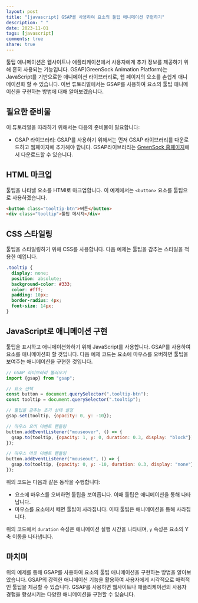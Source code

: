 ```yaml
---
layout: post
title: "[javascript] GSAP를 사용하여 요소의 툴팁 애니메이션 구현하기"
description: " "
date: 2023-11-01
tags: [javascript]
comments: true
share: true
---
```


툴팁 애니메이션은 웹사이트나 애플리케이션에서 사용자에게 추가 정보를 제공하기 위해 흔히 사용되는 기능입니다. GSAP(GreenSock Animation Platform)는 JavaScript를 기반으로한 애니메이션 라이브러리로, 웹 페이지의 요소를 손쉽게 애니메이션화 할 수 있습니다. 이번 튜토리얼에서는 GSAP를 사용하여 요소의 툴팁 애니메이션을 구현하는 방법에 대해 알아보겠습니다.

## 필요한 준비물

이 튜토리얼을 따라하기 위해서는 다음의 준비물이 필요합니다:

- GSAP 라이브러리: GSAP를 사용하기 위해서는 먼저 GSAP 라이브러리를 다운로드하고 웹페이지에 추가해야 합니다. GSAP라이브러리는 [GreenSock 홈페이지](https://greensock.com/gsap/)에서 다운로드할 수 있습니다.

## HTML 마크업

툴팁을 나타낼 요소를 HTMl로 마크업합니다. 이 예제에서는 `<button>` 요소를 툴팁으로 사용하겠습니다.

```html
<button class="tooltip-btn">버튼</button>
<div class="tooltip">툴팁 메시지</div>
```

## CSS 스타일링

툴팁을 스타일링하기 위해 CSS를 사용합니다. 다음 예제는 툴팁을 감추는 스타일을 적용한 예입니다.

```css
.tooltip {
  display: none;
  position: absolute;
  background-color: #333;
  color: #fff;
  padding: 10px;
  border-radius: 4px;
  font-size: 14px;
}
```

## JavaScript로 애니메이션 구현

툴팁을 표시하고 애니메이션화하기 위해 JavaScript를 사용합니다. GSAP를 사용하여 요소를 애니메이션화 할 것입니다. 다음 예제 코드는 요소에 마우스를 오버하면 툴팁을 보여주는 애니메이션을 구현한 것입니다.

```javascript
// GSAP 라이브러리 불러오기
import {gsap} from "gsap";

// 요소 선택
const button = document.querySelector(".tooltip-btn");
const tooltip = document.querySelector(".tooltip");

// 툴팁을 감추는 초기 상태 설정
gsap.set(tooltip, {opacity: 0, y: -10});

// 마우스 오버 이벤트 핸들링
button.addEventListener("mouseover", () => {
  gsap.to(tooltip, {opacity: 1, y: 0, duration: 0.3, display: "block"});
});

// 마우스 아웃 이벤트 핸들링
button.addEventListener("mouseout", () => {
  gsap.to(tooltip, {opacity: 0, y: -10, duration: 0.3, display: "none"});
});
```

위의 코드는 다음과 같은 동작을 수행합니다:

- 요소에 마우스를 오버하면 툴팁을 보여줍니다. 이때 툴팁은 애니메이션을 통해 나타납니다.
- 마우스를 요소에서 떼면 툴팁이 사라집니다. 이때 툴팁은 애니메이션을 통해 사라집니다.

위의 코드에서 `duration` 속성은 애니메이션 실행 시간을 나타내며, `y` 속성은 요소의 Y축 이동을 나타냅니다.

## 마치며

위의 예제를 통해 GSAP를 사용하여 요소의 툴팁 애니메이션을 구현하는 방법을 알아보았습니다. GSAP의 강력한 애니메이션 기능을 활용하여 사용자에게 시각적으로 매력적인 툴팁을 제공할 수 있습니다. GSAP를 사용하면 웹사이트나 애플리케이션의 사용자 경험을 향상시키는 다양한 애니메이션을 구현할 수 있습니다.